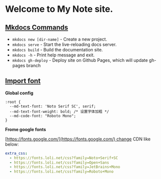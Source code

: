 # Welcome to My Note site.

## [Mkdocs Commands](https://github.com/Rich-Too/My-Wiki/blob/master/docs/index2.md#mkdocs-commands)

- `mkdocs new [dir-name]` - Create a new project.
- `mkdocs serve` - Start the live-reloading docs server.
- `mkdocs build` - Build the documentation site.
- `mkdocs -h` - Print help message and exit.
- `mkdocs gh-deploy` - Deploy site on Github Pages, which will update gh-pages branch

## [Import font](https://github.com/Rich-Too/My-Wiki/blob/master/docs/index2.md#import-font)

**Global config**

```
:root {
  --md-text-font: 'Noto Serif SC', serif;
  --md-text-font-weight: bold; /* 设置字体加粗 */
  --md-code-font: "Roboto Mono";
}
```

**Frome google fonts**

[https://fonts.google.com/](https://fonts.google.com/) change CDN like below:

```yaml
extra_css:
  - https://fonts.loli.net/css?family=Noto+Serif+SC
  - https://fonts.loli.net/css?family=Open+Sans
  - https://fonts.loli.net/css?family=JetBrains+Mono
  - https://fonts.loli.net/css?family=Roboto+Mono
```